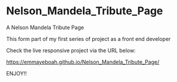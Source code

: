 # Nelson_Mandela_Tribute_Page
A Nelson Mandela Tribute Page


 This form part of my first series of project as a front end developer
 
 Check the live responsive project  via the URL below:
 
 https://emmayeboah.github.io/Nelson_Mandela_Tribute_Page/

ENJOY!!
